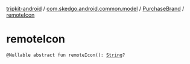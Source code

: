 [tripkit-android](../../index.md) / [com.skedgo.android.common.model](../index.md) / [PurchaseBrand](index.md) / [remoteIcon](./remote-icon.md)

# remoteIcon

`@Nullable abstract fun remoteIcon(): `[`String`](https://kotlinlang.org/api/latest/jvm/stdlib/kotlin/-string/index.html)`?`